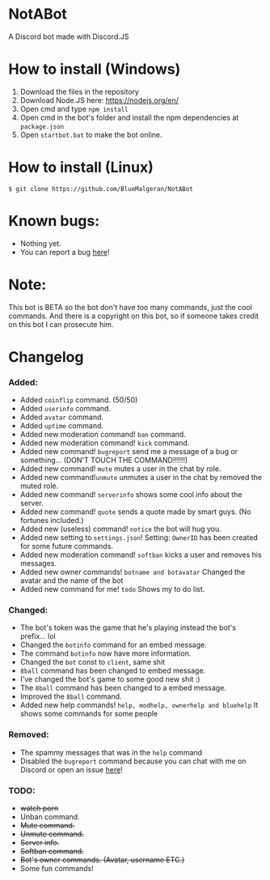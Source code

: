 # NotABot
A Discord bot made with Discord.JS
# How to install (Windows)
1. Download the files in the repository 
2. Download Node.JS here: https://nodejs.org/en/
3. Open cmd and type `npm install`
4. Open cmd in the bot's folder and install the npm dependencies at `package.json`
5. Open `startbot.bat` to make the bot online.
# How to install (Linux)
`$ git clone https://github.com/BlueMalgeran/NotABot`
# Known bugs:
+ Nothing yet.
+ You can report a bug [here](https://github.com/BlueMalgeran/NotABot/issues)!
# Note:
This bot is BETA so the bot don't have too many commands, just the cool commands.
And there is a copyright on this bot, so if someone takes credit on this bot I can prosecute him.
# Changelog
### Added:
+ Added `coinflip` command. (50/50)
+ Added `userinfo` command.
+ Added `avatar` command.
+ Added `uptime` command.
+ Added new moderation command! `ban` command.
+ Added new moderation command! `kick` command.
+ Added new command! `bugreport` send me a message of a bug or something... (DON'T TOUCH THE COMMAND!!!!!!)
+ Added new command! `mute` mutes a user in the chat by role.
+ Added new command!`unmute` unmutes a user in the chat by removed the muted role.
+ Added new command! `serverinfo` shows some cool info about the server.
+ Added new command! `quote` sends a quote made by smart guys. (No fortunes included.)
+ Added new (useless) command! `notice` the bot will hug you.
+ Added new setting to `settings.json`! Setting: `OwnerID` has been created for some future commands.
+ Added new moderation command! `softban` kicks a user and removes his messages.
+ Added new owner commands! `botname and botavatar` Changed the avatar and the name of the bot
+ Added new command for me! `todo` Shows my to do list.
### Changed:
+ The bot's token was the game that he's playing instead the bot's prefix... lol
+ Changed the `botinfo` command for an embed message.
+ The command `botinfo` now have more information.
+ Changed the `bot` const to `client`, same shit
+ `8ball` command has been changed to embed message.
+ I've changed the bot's game to some good new shit :)
+ The `8ball` command has been changed to a embed message.
+ Improved the `8ball` command.
+ Added new help commands! `help, modhelp, ownerhelp and bluehelp` It shows some commands for some people
### Removed:
- The spammy messages that was in the `help` command
- Disabled the `bugreport` command because you can chat with me on Discord or open an issue [here](https://github.com/BlueMalgeran/NotABot/issues)!
### TODO:
+ ~~watch porn~~
+ Unban command.
+ ~~Mute command.~~
+ ~~Unmute command.~~
+ ~~Server info.~~
+ ~~Softban command.~~
+ ~~Bot's owner commands. (Avatar, username ETC.)~~
+ Some fun commands!
